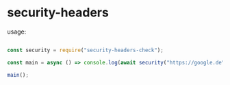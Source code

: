 # security-headers

usage:

```JavaScript

const security = require("security-headers-check");

const main = async () => console.log(await security("https://google.de"));

main();

```
